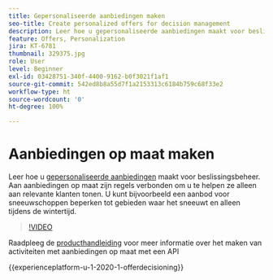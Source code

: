 ```yaml
---
title: Gepersonaliseerde aanbiedingen maken
seo-title: Create personalized offers for decision management
description: Leer hoe u gepersonaliseerde aanbiedingen maakt voor beslissingsbeheer. Aan aanbiedingen op maat zijn regels verbonden om u te helpen ze alleen aan relevante klanten tonen.
feature: Offers, Personalization
jira: KT-6781
thumbnail: 329375.jpg
role: User
level: Beginner
exl-id: 03428751-340f-4400-9162-b0f3021f1af1
source-git-commit: 542ed8b8a55d7f1a2153313c6184b759c68f33e2
workflow-type: ht
source-wordcount: '0'
ht-degree: 100%

---
```


# Aanbiedingen op maat maken

Leer hoe u [gepersonaliseerde aanbiedingen](https://experienceleague.adobe.com/docs/journey-optimizer/using/offer-decisioniong/managing-offers-in-the-offer-library/creating-personalized-offers.html?lang=nl) maakt voor beslissingsbeheer. Aan aanbiedingen op maat zijn regels verbonden om u te helpen ze alleen aan relevante klanten tonen. U kunt bijvoorbeeld een aanbod voor sneeuwschoppen beperken tot gebieden waar het sneeuwt en alleen tijdens de wintertijd.

>[!VIDEO](https://video.tv.adobe.com/v/329375?quality=12&learn=on)

Raadpleeg de [producthandleiding](https://experienceleague.adobe.com/docs/journey-optimizer/using/offer-decisioniong/api-reference/offers-api/personalized-offers/create.html?lang=nl) voor meer informatie over het maken van activiteiten met aanbiedingen op maat met een API

{{experienceplatform-u-1-2020-1-offerdecisioning}}
